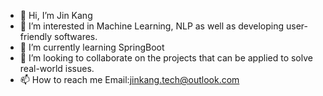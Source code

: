 - 👋 Hi, I’m Jin Kang
- 👀 I’m interested in Machine Learning, NLP as well as developing user-friendly softwares.
- 🌱 I’m currently learning SpringBoot
- 💞️ I’m looking to collaborate on the projects that can be applied to solve real-world issues.
- 📫 How to reach me Email:jinkang.tech@outlook.com

<!---
jinkang-tech/jinkang-tech is a ✨ special ✨ repository because its `README.md` (this file) appears on your GitHub profile.
You can click the Preview link to take a look at your changes.
--->
